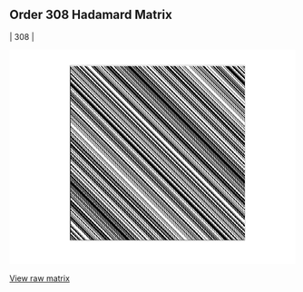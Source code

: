 ## Order 308 Hadamard Matrix

| 308 |

<img src="308.png" class="img-responsive" alt=""> 

[View raw matrix](order308.txt)
